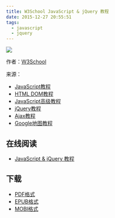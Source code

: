 ```yaml
---
title: W3School JavaScript & jQuery 教程
date: 2015-12-27 20:55:51
tags:
  - javascript
  - jquery
---
```


![](https://ek8whxe.cloudimg.io/s/width/226/https://www.gitbook.com/cover/book/wizardforcel/w3school-js-jq.jpg?build=1449989457161&v=12.0.2)

作者：[W3School](http://www.w3cschool.cc)

来源：

* [JavaScript教程](http://www.w3cschool.cc/js/js-tutorial.html)
* [HTML DOM教程](http://www.w3cschool.cc/htmldom/htmldom-tutorial.html)
* [JavaScript高级教程](http://www.w3school.com.cn/js/index_pro.asp)
* [jQuery教程](http://www.w3cschool.cc/jquery/jquery-tutorial.html)
* [Ajax教程](http://www.w3cschool.cc/ajax/ajax-tutorial.html)
* [Google地图教程](http://www.w3cschool.cc/googleapi/googleapi-tutorial.html)

<!--more-->

## 在线阅读 ##

* [JavaScript & jQuery 教程](https://www.gitbook.com/book/wizardforcel/w3school-js-jq/details)

## 下载 ##

* [PDF格式](https://www.gitbook.com/download/pdf/book/wizardforcel/w3school-js-jq)
* [EPUB格式](https://www.gitbook.com/download/epub/book/wizardforcel/w3school-js-jq)
* [MOBI格式](https://www.gitbook.com/download/mobi/book/wizardforcel/w3school-js-jq)